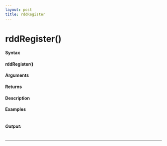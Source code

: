 ```yaml
---
layout: post
title: rddRegister
---
```


# rddRegister()


#### Syntax

#### rddRegister()

#### Arguments

#### Returns

#### Description

#### Examples

```

```

##### Output:

```

```

---